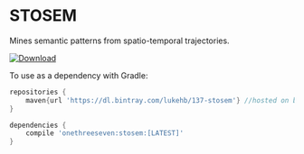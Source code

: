 # STOSEM
Mines semantic patterns from spatio-temporal trajectories.

[ ![Download](https://api.bintray.com/packages/lukehb/137-stosem/137-stosem/images/download.svg) ](https://bintray.com/lukehb/137-stosem/137-stosem/_latestVersion)

To use as a dependency with Gradle:

```groovy
repositories {
    maven{url 'https://dl.bintray.com/lukehb/137-stosem'} //hosted on bintray
}

dependencies {
    compile 'onethreeseven:stosem:[LATEST]'
}
```
